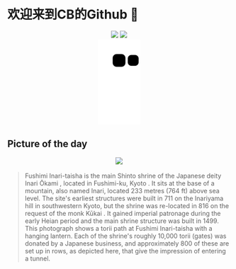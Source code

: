 
# 欢迎来到CB的Github 👋

<div align="center">
  <img height="137px" src="https://github-readme-stats.vercel.app/api?username=SuperCB&show_icons=true&theme=radical" />
  <img height="137px" src="https://github-readme-stats.vercel.app/api/top-langs/?username=SuperCB&hide_title=true&hide_border=true&layout=compact&langs_count=6&text_color=000&icon_color=fff" />
</div>


<div align="center">
    <img src="./contribution-snake/github-contribution-grid-snake.svg" />
</div>



## Picture of the day
<div align="center">
  <img width=400px src="https://upload.wikimedia.org/wikipedia/commons/thumb/0/0e/Torii_path_with_lantern_at_Fushimi_Inari_Taisha_Shrine%2C_Kyoto%2C_Japan.jpg/750px-Torii_path_with_lantern_at_Fushimi_Inari_Taisha_Shrine%2C_Kyoto%2C_Japan.jpg" />
</div>

>Fushimi Inari-taisha   is the main  Shinto shrine  of the Japanese deity  Inari Ōkami , located in  Fushimi-ku, Kyoto . It sits at the base of a mountain, also named Inari, located 233 metres (764 ft) above sea level. The site's earliest structures were built in 711 on the Inariyama hill in southwestern Kyoto, but the shrine was re-located in 816 on the request of the monk  Kūkai . It gained imperial patronage during the early  Heian period  and the main shrine structure was built in 1499. This photograph shows a  torii  path at Fushimi Inari-taisha with a hanging lantern. Each of the shrine's roughly 10,000  torii  (gates) was donated by a Japanese business, and approximately 800 of these are set up in rows, as depicted here, that give the impression of entering a tunnel.


